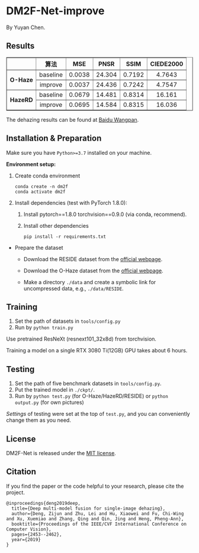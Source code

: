 # DM2F-Net-improve

By Yuyan Chen.

## Results

<table border="1" style="width: 100%; text-align: center;">
  <tr>
    <th> </th>
    <th>算法</th>
    <th>MSE</th>
    <th>PNSR</th>
    <th>SSIM</th>
    <th>CIEDE2000</th>
  </tr>
  <tr>
   <th rowspan="2">O-Haze</th>
    <td>baseline</td>
    <td>0.0038</td>
    <td>24.304</td>
    <td>0.7192</td>
    <td>4.7643</td>
  </tr>
  <tr>
    <td>improve</td>
    <td>0.0037</td>
    <td>24.436</td>
    <td>0.7242</td>
    <td>4.7547</td>
  </tr>
  <tr>
    <th rowspan="2">HazeRD</th>
    <td>baseline</td>
    <td>0.0679</td>
    <td>14.481</td>
    <td>0.8314</td>
    <td>16.161</td>
  </tr>
  <tr>
    <td>improve</td>
    <td>0.0695</td>
    <td>14.584</td>
    <td>0.8315</td>
    <td>16.036</td>
  </tr>
</table>


The dehazing results can be found at [Baidu Wangpan](https://pan.baidu.com/s/1ajlm7uyo4cCjADaek6EnSw).

## Installation & Preparation

Make sure you have `Python>=3.7` installed on your machine.

**Environment setup:**

1. Create conda environment

       conda create -n dm2f
       conda activate dm2f

2. Install dependencies (test with PyTorch 1.8.0):

   1. Install pytorch==1.8.0 torchvision==0.9.0 (via conda, recommend).

   2. Install other dependencies

          pip install -r requirements.txt

* Prepare the dataset

   * Download the RESIDE dataset from the [official webpage](https://sites.google.com/site/boyilics/website-builder/reside).

   * Download the O-Haze dataset from the [official webpage](https://data.vision.ee.ethz.ch/cvl/ntire18//o-haze/).

   * Make a directory `./data` and create a symbolic link for uncompressed data, e.g., `./data/RESIDE`.

## Training

1. Set the path of datasets in `tools/config.py`
2. Run by ```python train.py```

Use pretrained ResNeXt (resnext101_32x8d) from torchvision.

Training a model on a single RTX 3080 Ti(12GB) GPU takes about 6 hours.

## Testing

1. Set the path of five benchmark datasets in `tools/config.py`.
2. Put the trained model in `./ckpt/`.
3. Run by `python test.py` (for O-Haze/HazeRD/RESIDE) or `python output.py` (for own pictures)

*Settings* of testing were set at the top of `test.py`, and you can conveniently
change them as you need.

## License

DM2F-Net is released under the [MIT license](LICENSE).

## Citation

If you find the paper or the code helpful to your research, please cite the project.

```
@inproceedings{deng2019deep,
  title={Deep multi-model fusion for single-image dehazing},
  author={Deng, Zijun and Zhu, Lei and Hu, Xiaowei and Fu, Chi-Wing and Xu, Xuemiao and Zhang, Qing and Qin, Jing and Heng, Pheng-Ann},
  booktitle={Proceedings of the IEEE/CVF International Conference on Computer Vision},
  pages={2453--2462},
  year={2019}
}
```
